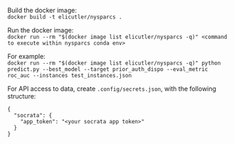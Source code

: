 Build the docker image:  
```docker build -t elicutler/nysparcs .```  

Run the docker image:  
```docker run --rm "$(docker image list elicutler/nysparcs -q)" <command to execute within nysparcs conda env>```

For example:  
```docker run --rm "$(docker image list elicutler/nysparcs -q)" python predict.py --best_model --target prior_auth_dispo --eval_metric roc_auc --instances test_instances.json```

For API access to data, create `.config/secrets.json`, with the following structure:
```
{
  "socrata": {
    "app_token": "<your socrata app token>"
  }
}
